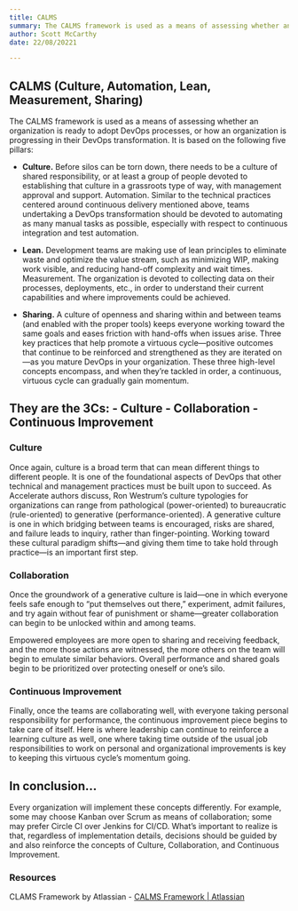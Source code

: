 ```yaml
---
title: CALMS
summary: The CALMS framework is used as a means of assessing whether an organization is ready to adopt DevOps processes
author: Scott McCarthy
date: 22/08/20221

---
```


## CALMS (Culture, Automation, Lean, Measurement, Sharing)

The CALMS framework is used as a means of assessing whether an organization is ready to adopt DevOps processes, or how an organization is progressing in their DevOps transformation. It is based on the following five pillars:

- **Culture.** Before silos can be torn down, there needs to be a culture of shared responsibility, or at least a group of people devoted to establishing that culture in a grassroots type of way, with management approval and support.
Automation. Similar to the technical practices centered around continuous delivery mentioned above, teams undertaking a DevOps transformation should be devoted to automating as many manual tasks as possible, especially with respect to continuous integration and test automation.

- **Lean.** Development teams are making use of lean principles to eliminate waste and optimize the value stream, such as minimizing WIP, making work visible, and reducing hand-off complexity and wait times.
Measurement. The organization is devoted to collecting data on their processes, deployments, etc., in order to understand their current capabilities and where improvements could be achieved.

- **Sharing.** A culture of openness and sharing within and between teams (and enabled with the proper tools) keeps everyone working toward the same goals and eases friction with hand-offs when issues arise.
Three key practices that help promote a virtuous cycle—positive outcomes that continue to be reinforced and strengthened as they are iterated on—as you mature DevOps in your organization. These three high-level concepts encompass, and when they’re tackled in order, a continuous, virtuous cycle can gradually gain momentum.

## They are the 3Cs: - Culture - Collaboration - Continuous Improvement

### Culture

Once again, culture is a broad term that can mean different things to different people. It is one of the foundational aspects of DevOps that other technical and management practices must be built upon to succeed.
As Accelerate authors discuss, Ron Westrum’s culture typologies for organizations can range from pathological (power-oriented) to bureaucratic (rule-oriented) to generative (performance-oriented). A generative culture is one in which bridging between teams is encouraged, risks are shared, and failure leads to inquiry, rather than finger-pointing. Working toward these cultural paradigm shifts—and giving them time to take hold through practice—is an important first step.

### Collaboration

Once the groundwork of a generative culture is laid—one in which everyone feels safe enough to “put themselves out there,” experiment, admit failures, and try again without fear of punishment or shame—greater collaboration can begin to be unlocked within and among teams.

Empowered employees are more open to sharing and receiving feedback, and the more those actions are witnessed, the more others on the team will begin to emulate similar behaviors. Overall performance and shared goals begin to be prioritized over protecting oneself or one’s silo.

### Continuous Improvement

Finally, once the teams are collaborating well, with everyone taking personal responsibility for performance, the continuous improvement piece begins to take care of itself. Here is where leadership can continue to reinforce a learning culture as well, one where taking time outside of the usual job responsibilities to work on personal and organizational improvements is key to keeping this virtuous cycle’s momentum going.

## In conclusion…

Every organization will implement these concepts differently. For example, some may choose Kanban over Scrum as means of collaboration; some may prefer Circle CI over Jenkins for CI/CD. What’s important to realize is that, regardless of implementation details, decisions should be guided by and also reinforce the concepts of Culture, Collaboration, and Continuous Improvement.

### Resources

CLAMS Framework by Atlassian - [CALMS Framework | Atlassian](https://www.atlassian.com/devops/frameworks/calms-framework)
